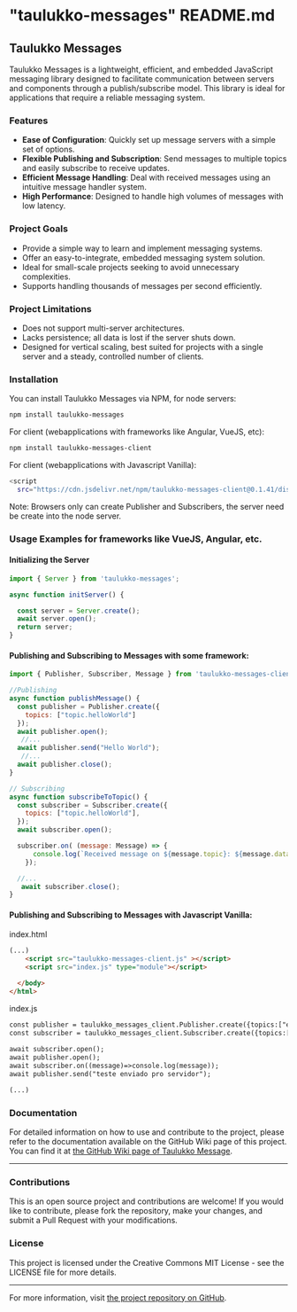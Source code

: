 # "taulukko-messages" README.md  

## Taulukko Messages

Taulukko Messages is a lightweight, efficient, and embedded JavaScript messaging library designed to facilitate communication between servers and components through a publish/subscribe model. This library is ideal for applications that require a reliable messaging system.

### Features

- **Ease of Configuration**: Quickly set up message servers with a simple set of options.
- **Flexible Publishing and Subscription**: Send messages to multiple topics and easily subscribe to receive updates.
- **Efficient Message Handling**: Deal with received messages using an intuitive message handler system.
- **High Performance**: Designed to handle high volumes of messages with low latency.

### Project Goals

- Provide a simple way to learn and implement messaging systems.
- Offer an easy-to-integrate, embedded messaging system solution.
- Ideal for small-scale projects seeking to avoid unnecessary complexities.
- Supports handling thousands of messages per second efficiently.

### Project Limitations

- Does not support multi-server architectures.
- Lacks persistence; all data is lost if the server shuts down.
- Designed for vertical scaling, best suited for projects with a single server and a steady, controlled number of clients.

### Installation

You can install Taulukko Messages via NPM, for node servers:

```bash
npm install taulukko-messages
```

For client (webapplications with frameworks like Angular, VueJS, etc):
```bash
npm install taulukko-messages-client
```

For client (webapplications with Javascript Vanilla):
```bash
<script
  src="https://cdn.jsdelivr.net/npm/taulukko-messages-client@0.1.41/dist/bundle/taulukko-messages-client.js"></script>
```


Note: Browsers only can create Publisher and Subscribers, the server need be create into the node server.

### Usage Examples for frameworks like VueJS, Angular, etc.

#### Initializing the Server

```javascript
import { Server } from 'taulukko-messages';

async function initServer() {

  const server = Server.create();
  await server.open();
  return server;
}
```

#### Publishing and Subscribing to Messages with some framework:

```javascript
import { Publisher, Subscriber, Message } from 'taulukko-messages-client';

//Publishing
async function publishMessage() {
  const publisher = Publisher.create({ 
    topics: ["topic.helloWorld"]
  });
  await publisher.open();
   //...
  await publisher.send("Hello World");
   //...
  await publisher.close();
}

// Subscribing
async function subscribeToTopic() {
  const subscriber = Subscriber.create({ 
    topics: ["topic.helloWorld"],
  });
  await subscriber.open();

  subscriber.on( (message: Message) => {
      console.log(`Received message on ${message.topic}: ${message.data}`);
    });

  //...
   await subscriber.close();
}
```


#### Publishing and Subscribing to Messages with Javascript Vanilla:

index.html
```html
(...)
    <script src="taulukko-messages-client.js" ></script> 
    <script src="index.js" type="module"></script>

  </body>
</html>

```

index.js
```html
const publisher = taulukko_messages_client.Publisher.create({topics:["echo"]}); 
const subscriber = taulukko_messages_client.Subscriber.create({topics:["echo"]});
 
await subscriber.open();
await publisher.open(); 
await subscriber.on((message)=>console.log(message));
await publisher.send("teste enviado pro servidor");

(...)

```
### Documentation

For detailed information on how to use and contribute to the project, please refer to the documentation available on the GitHub Wiki page of this project. You can find it at [the GitHub Wiki page of Taulukko Message](https://github.com/Taulukko/taulukko-messages/wiki).

---

### Contributions

This is an open source project and contributions are welcome! If you would like to contribute, please fork the repository, make your changes, and submit a Pull Request with your modifications.

### License

This project is licensed under the Creative Commons MIT License - see the LICENSE file for more details.

---

For more information, visit [the project repository on GitHub](https://github.com/Taulukko/taulukko-messages).
 
